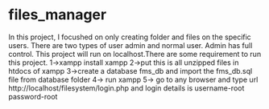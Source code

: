 # files_manager
In this project, I focushed on only creating folder and files on the specific users. 
There are two types of user admin and normal user. Admin has full control.
This project will run on localhost.There are some requirement to run this project.
1->xampp install xampp
2->put this is all unzipped files in htdocs of xampp
3->create a database fms_db and import the fms_db.sql file from database folder
4-> run xampp
5-> go to any browser and type url
http://localhost/filesystem/login.php
and login details is
username-root
password-root

